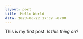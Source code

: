 ```yaml
---
layout: post
title: Hello World
date: 2023-06-22 17:18 -0700
---
```

This is my first post. *Is this thing on*?
